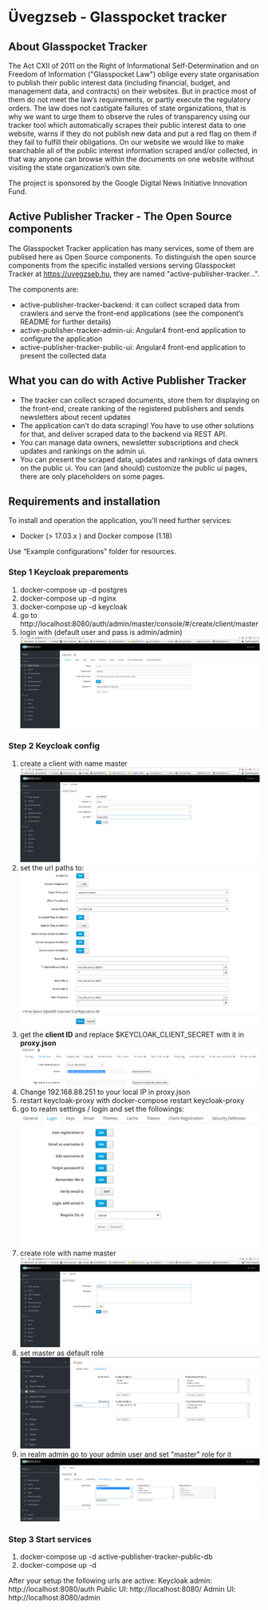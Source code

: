 # Üvegzseb - Glasspocket tracker

## About Glasspocket Tracker
The Act CXII of 2011 on the Right of Informational Self-Determination and on Freedom of
Information ("Glasspocket Law") oblige every state organisation to publish their public
interest data (including financial, budget, and management data, and contracts) on their
websites. But in practice most of them do not meet the law’s requirements, or partly
execute the regulatory orders. The law does not castigate failures of state organizations,
that is why we want to urge them to observe the rules of transparency using our tracker tool which automatically scrapes their public interest data to one website, warns if they do
not publish new data and put a red flag on them if they fail to fulfill their obligations.
On our website we would like to make searchable all of the public interest information
scraped and/or collected, in that way anyone can browse within the documents on one
website without visiting the state organization’s own site.

The project is sponsored by the Google Digital News Initiative Innovation Fund.

## Active Publisher Tracker - The Open Source components
The Glasspocket Tracker application has many services, some of them are publised here as Open Source components. To distinguish the open source components from the specific installed versions serving Glasspocket Tracker at https://uvegzseb.hu, they are named "active-publisher-tracker…".

The components are:
* active-publisher-tracker-backend: it can collect scraped data from crawlers and serve the front-end applications (see the component’s README for further details)
* active-publisher-tracker-admin-ui: Angular4 front-end application to configure the application
* active-publisher-tracker-public-ui: Angular4 front-end application to present the collected data

## What you can do with Active Publisher Tracker
* The tracker can collect scraped documents, store them for displaying on the front-end, create ranking of the registered publishers and sends newsletters about recent updates
* The application can’t do data scraping! You have to use other solutions for that, and deliver scraped data to the backend via REST API.
* You can manage data owners, newsletter subscriptions and check updates and rankings on the admin ui.
* You can present the scraped data, updates and rankings of data owners on the public ui. You can (and should) customize the public ui pages, there are only placeholders on some pages.

## Requirements and installation
To install and operation the application, you’ll need further services:
* Docker (> 17.03.x ) and Docker compose (1.18)

Use “Example configurations” folder for resources.

### Step 1 Keycloak preparements
1. docker-compose up -d postgres
2. docker-compose up -d nginx
3. docker-compose up -d keycloak
4. go to http://localhost:8080/auth/admin/master/console/#/create/client/master
5. login with (default user and pass is admin/admin)
![login](https://github.com/AtlatszoHU/uvegzseb/blob/master/readme-images/01.PNG "")

### Step 2 Keycloak config
1. create a client with name master
![create client master](https://github.com/AtlatszoHU/uvegzseb/blob/master/readme-images/02.PNG "")
2. set the url paths to:
![set the url](https://github.com/AtlatszoHU/uvegzseb/blob/master/readme-images/03.PNG "")
3. get the **client ID** and replace $KEYCLOAK_CLIENT_SECRET with it in **proxy.json**
![set client ID](https://github.com/AtlatszoHU/uvegzseb/blob/master/readme-images/04.PNG "")
4. Change 192.168.88.251 to your local IP in proxy.json
5. restart keycloak-proxy with docker-compose restart keycloak-proxy
6. go to realm settings / login and set the followings:
![realm settings](https://github.com/AtlatszoHU/uvegzseb/blob/master/readme-images/05.PNG "")
7. create role with name master
![create role master](https://github.com/AtlatszoHU/uvegzseb/blob/master/readme-images/06.PNG "")
8. set master as default role
![set default role](https://github.com/AtlatszoHU/uvegzseb/blob/master/readme-images/07.PNG "")
9. in realm admin go to your admin user and set "master" role for it
![add master role to master user](https://github.com/AtlatszoHU/uvegzseb/blob/master/readme-images/08.PNG "")

### Step 3 Start services
1. docker-compose up -d active-publisher-tracker-public-db
2. docker-compose up -d

After your setup the following urls are active:
Keycloak admin: http://localhost:8080/auth
Public UI: http://localhost:8080/
Admin UI: http://localhost:8080/admin

